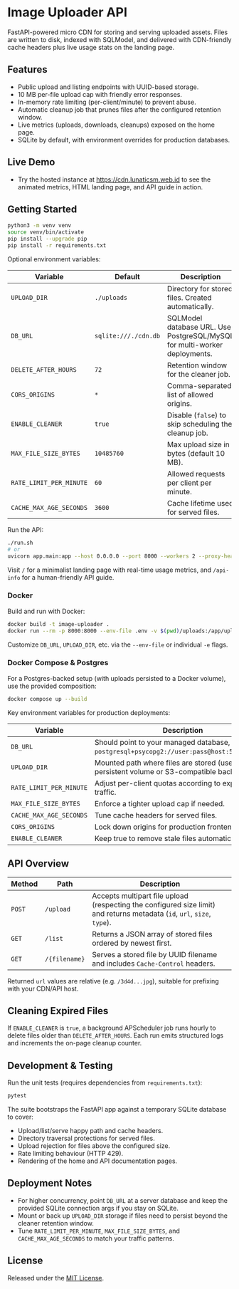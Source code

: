 # Image Uploader API

FastAPI-powered micro CDN for storing and serving uploaded assets. Files are written to disk, indexed with SQLModel, and delivered with CDN-friendly cache headers plus live usage stats on the landing page.

## Features
- Public upload and listing endpoints with UUID-based storage.
- 10&nbsp;MB per-file upload cap with friendly error responses.
- In-memory rate limiting (per-client/minute) to prevent abuse.
- Automatic cleanup job that prunes files after the configured retention window.
- Live metrics (uploads, downloads, cleanups) exposed on the home page.
- SQLite by default, with environment overrides for production databases.

## Live Demo
- Try the hosted instance at https://cdn.lunaticsm.web.id to see the animated metrics, HTML landing page, and API guide in action.

## Getting Started

```bash
python3 -m venv venv
source venv/bin/activate
pip install --upgrade pip
pip install -r requirements.txt
```

Optional environment variables:

| Variable | Default | Description |
|----------|---------|-------------|
| `UPLOAD_DIR` | `./uploads` | Directory for stored files. Created automatically. |
| `DB_URL` | `sqlite:///./cdn.db` | SQLModel database URL. Use PostgreSQL/MySQL for multi-worker deployments. |
| `DELETE_AFTER_HOURS` | `72` | Retention window for the cleaner job. |
| `CORS_ORIGINS` | `*` | Comma-separated list of allowed origins. |
| `ENABLE_CLEANER` | `true` | Disable (`false`) to skip scheduling the cleanup job. |
| `MAX_FILE_SIZE_BYTES` | `10485760` | Max upload size in bytes (default 10 MB). |
| `RATE_LIMIT_PER_MINUTE` | `60` | Allowed requests per client per minute. |
| `CACHE_MAX_AGE_SECONDS` | `3600` | Cache lifetime used for served files. |

Run the API:

```bash
./run.sh
# or
uvicorn app.main:app --host 0.0.0.0 --port 8000 --workers 2 --proxy-headers
```

Visit `/` for a minimalist landing page with real-time usage metrics, and `/api-info` for a human-friendly API guide.

### Docker

Build and run with Docker:

```bash
docker build -t image-uploader .
docker run --rm -p 8000:8000 --env-file .env -v $(pwd)/uploads:/app/uploads image-uploader
```

Customize `DB_URL`, `UPLOAD_DIR`, etc. via the `--env-file` or individual `-e` flags.

### Docker Compose & Postgres

For a Postgres-backed setup (with uploads persisted to a Docker volume), use the provided composition:

```bash
docker compose up --build
```

Key environment variables for production deployments:

| Variable | Description |
|----------|-------------|
| `DB_URL` | Should point to your managed database, e.g. `postgresql+psycopg2://user:pass@host:5432/dbname`. |
| `UPLOAD_DIR` | Mounted path where files are stored (use a persistent volume or S3-compatible backend). |
| `RATE_LIMIT_PER_MINUTE` | Adjust per-client quotas according to expected traffic. |
| `MAX_FILE_SIZE_BYTES` | Enforce a tighter upload cap if needed. |
| `CACHE_MAX_AGE_SECONDS` | Tune cache headers for served files. |
| `CORS_ORIGINS` | Lock down origins for production frontends. |
| `ENABLE_CLEANER` | Keep true to remove stale files automatically. |

## API Overview

| Method | Path | Description |
|--------|------|-------------|
| `POST` | `/upload` | Accepts multipart file upload (respecting the configured size limit) and returns metadata (`id`, `url`, `size`, `type`). |
| `GET` | `/list` | Returns a JSON array of stored files ordered by newest first. |
| `GET` | `/{filename}` | Serves a stored file by UUID filename and includes `Cache-Control` headers. |

Returned `url` values are relative (e.g. `/3d4d...jpg`), suitable for prefixing with your CDN/API host.

## Cleaning Expired Files

If `ENABLE_CLEANER` is `true`, a background APScheduler job runs hourly to delete files older than `DELETE_AFTER_HOURS`. Each run emits structured logs and increments the on-page cleanup counter.

## Development & Testing

Run the unit tests (requires dependencies from `requirements.txt`):

```bash
pytest
```

The suite bootstraps the FastAPI app against a temporary SQLite database to cover:
- Upload/list/serve happy path and cache headers.
- Directory traversal protections for served files.
- Upload rejection for files above the configured size.
- Rate limiting behaviour (HTTP 429).
- Rendering of the home and API documentation pages.

## Deployment Notes
- For higher concurrency, point `DB_URL` at a server database and keep the provided SQLite connection args if you stay on SQLite.
- Mount or back up `UPLOAD_DIR` storage if files need to persist beyond the cleaner retention window.
- Tune `RATE_LIMIT_PER_MINUTE`, `MAX_FILE_SIZE_BYTES`, and `CACHE_MAX_AGE_SECONDS` to match your traffic patterns.

## License

Released under the [MIT License](LICENSE).
